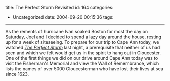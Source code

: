 title: The Perfect Storm Revisited
id: 164
categories:
  - Uncategorized
date: 2004-09-20 00:15:36
tags:
---

As the rements of hurricane Ivan soaked Boston for most the day on Saturday, Joel and I decided to spend a lazy day around the house, resting up for a week of siteseeing. To prepare for our trip to Cape Ann today,  we watched [<span style="font-style:italic;">The Perfect Storm</span>](http://perfectstorm.warnerbros.com/) last night, a prerequisite  that neither of us had seen and which we felt would get us in the spirit to hang out in Gloucester.  One of the first things we did on our drive around Cape Ann today was to visit the<span style="font-weight:bold;">&nbsp;</span>Fisherman's Memorial and view the Wall of Remembrance, which lists the names of over 5000 Gloucesterman who have lost their lives at sea since 1623.
